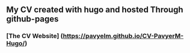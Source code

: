 ## My CV created with hugo and hosted Through github-pages
### [__The CV Website__] (https://pavyelm.github.io/CV-PavyerM-Hugo/)
